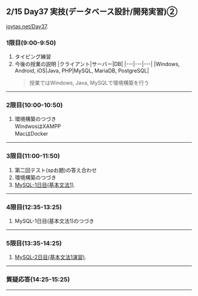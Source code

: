 ## 2/15 Day37 実技(データベース設計/開発実習)②
[joytas.net/Day37]().
### 1限目(9:00-9:50)
1. タイピング練習
1. 今後の授業の説明
	|クライアント|サーバー|DB|
	|---|---|---|
	|Windows, Android, iOS|Java, PHP|MySQL, MariaDB, PostgreSQL|
	> 授業ではWindows, Java, MySQLで環境構築を行う
---
### 2限目(10:00-10:50)
1. 環境構築のつづき  
	WindwosはXAMPP  
	MacはDocker
---
### 3限目(11:00-11:50)
1. 第二回テスト(spお題)の答え合わせ
1. 環境構築のつづき
1. [MySQL-1日目(基本文法1)](https://joytas.net/programming/mysql/mysql01).
---
### 4限目(12:35-13:25)
1. MySQL-1日目(基本文法1)のつづき
---
### 5限目(13:35-14:25)
1. [MySQL-2日目(基本文法1演習)](https://joytas.net/programming/mysql/mysql02).
---
### 質疑応答(14:25-15:25)
---
